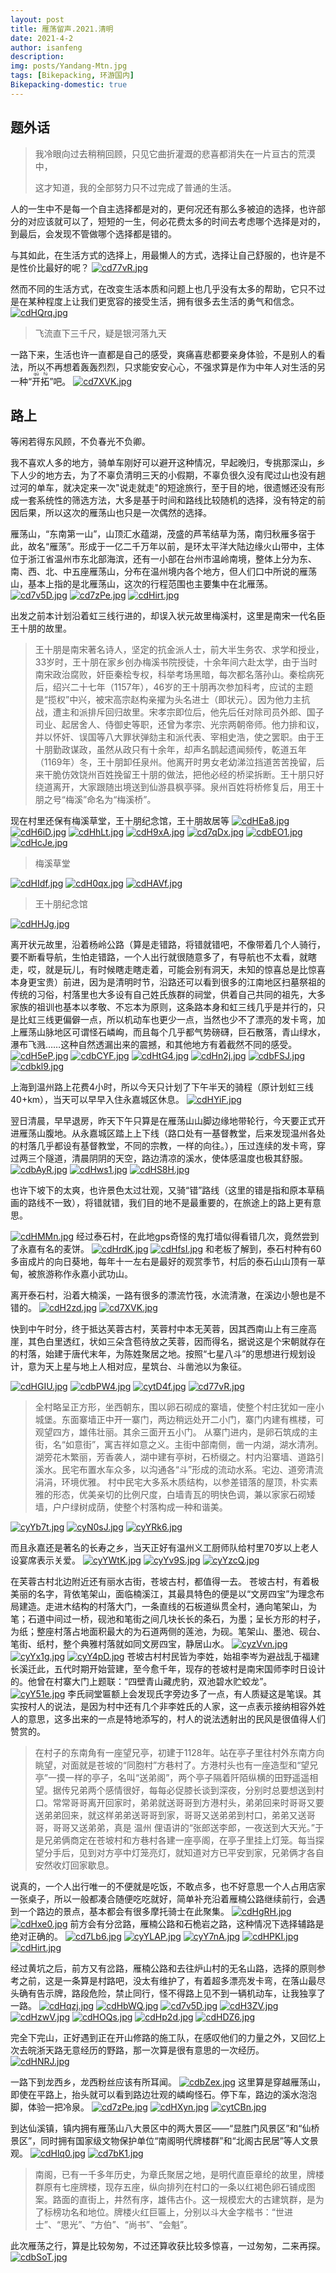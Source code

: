 ```yaml
---
layout: post
title: 雁荡留声.2021.清明
date: 2021-4-2
author: isanfeng
description:
img: posts/Yandang-Mtn.jpg
tags: [Bikepacking, 环游国内]
Bikepacking-domestic: true
---
```

## 题外话

> 我冷眼向过去稍稍回顾，只见它曲折灌溉的悲喜都消失在一片亘古的荒漠中，
>
> 这才知道，我的全部努力只不过完成了普通的生活。

人的一生中不是每一个自主选择都是对的，更何况还有那么多被迫的选择，也许部分的对应该就可以了，短短的一生，何必花费太多的时间去考虑哪个选择是对的，到最后，会发现不管做哪个选择都是错的。

与其如此，在生活方式的选择上，用最懒人的方式，选择让自己舒服的，也许是不是性价比最好的呢？
[![cd77vR.jpg](https://z3.ax1x.com/2021/04/10/cd77vR.jpg)](https://imgtu.com/i/cd77vR)

然而不同的生活方式，在改变生活本质和问题上也几乎没有太多的帮助，它只不过是在某种程度上让我们更宽容的接受生活，拥有很多去生活的勇气和信念。
[![cdHQrq.jpg](https://z3.ax1x.com/2021/04/10/cdHQrq.jpg)](https://imgtu.com/i/cdHQrq)
> 飞流直下三千尺，疑是银河落九天

一路下来，生活也许一直都是自己的感受，爽痛喜悲都要亲身体验，不是别人的看法，所以不再想着轰轰烈烈，只求能安安心心，不强求算是作为中年人对生活的另一种“<ruby>开拓<rp>(</rp><rt>qū fú</rt><rp>)</rp></ruby>”吧。
[![cd7XVK.jpg](https://z3.ax1x.com/2021/04/10/cd7XVK.jpg)](https://imgtu.com/i/cd7XVK)

## 路上

等闲若得东风顾，不负春光不负卿。

我不喜欢人多的地方，骑单车刚好可以避开这种情况，早起晚归，专挑那深山，乡下人少的地方去，为了不辜负清明三天的小假期，不辜负很久没有爬过山也没有趟过河的单车，就决定来一次"说走就走"的短途旅行，至于目的地，很遗憾还没有形成一套系统性的筛选方法，大多是基于时间和路线比较随机的选择，没有特定的前因后果，所以这次的雁荡山也只是一次偶然的选择。

雁荡山，“东南第一山”，山顶汇水蕴湖，茂盛的芦苇结草为荡，南归秋雁多宿于此，故名“雁荡”。形成于一亿二千万年以前，是环太平洋大陆边缘火山带中，主体位于浙江省温州市东北部海滨，还有一小部在台州市温岭南境，整体上分为东、南、西、北、中五座雁荡山，分布在温州境内各个地方，但人们口中所说的雁荡山，基本上指的是北雁荡山，这次的行程范围也主要集中在北雁荡。
[![cd7v5D.jpg](https://z3.ax1x.com/2021/04/10/cd7v5D.jpg)](https://imgtu.com/i/cd7v5D)
[![cd7zPe.jpg](https://z3.ax1x.com/2021/04/10/cd7zPe.jpg)](https://imgtu.com/i/cd7zPe)
[![cdHirt.jpg](https://z3.ax1x.com/2021/04/10/cdHirt.jpg)](https://imgtu.com/i/cdHirt)

出发之前本计划沿着虹三线行进的，却误入状元故里梅溪村，这里是南宋一代名臣王十朋的故里。
> 王十朋是南宋著名诗人，坚定的抗金派人士，前大半生务农、求学和授业，33岁时，王十朋在家乡创办梅溪书院授徒，十余年间六赴太学，由于当时南宋政治腐败，奸臣秦桧专权，科举考场黑暗，每次都名落孙山。秦桧病死后，绍兴二十七年（1157年），46岁的王十朋再次参加科考，应试的主题是“揽权”中兴，被宋高宗赵构亲擢为头名进士（即状元）。因为他力主抗战，遭主和派排斥回归故里。宋孝宗即位后，他先后任对除司员外郎、国子司业、起居舍人、侍御史等职，还曾为孝宗、光宗两朝帝师。他力排和议，并以怀奸、误国等八大罪状弹劾主和派代表、宰相史浩，使之罢职。由于王十朋勤政谋政，虽然从政只有十余年，却声名鹊起遗闻频传，乾道五年（1169年）冬，王十朋卸任泉州。他离开时男女老幼涕泣挡道苦苦挽留，后来干脆仿效饶州百姓挽留王十朋的做法，把他必经的桥梁拆断。王十朋只好绕道离开，大家跟随出境送到仙游县枫亭驿。泉州百姓将桥修复后，用王十朋之号“梅溪”命名为“梅溪桥”。

现在村里还保有梅溪草堂，王十朋纪念馆，王十朋故居等
[![cdHEa8.jpg](https://z3.ax1x.com/2021/04/10/cdHEa8.jpg)](https://imgtu.com/i/cdHEa8)
[![cdH6iD.jpg](https://z3.ax1x.com/2021/04/10/cdH6iD.jpg)](https://imgtu.com/i/cdH6iD)
[![cdHhLt.jpg](https://z3.ax1x.com/2021/04/10/cdHhLt.jpg)](https://imgtu.com/i/cdHhLt)
[![cdH9xA.jpg](https://z3.ax1x.com/2021/04/10/cdH9xA.jpg)](https://imgtu.com/i/cdH9xA)
[![cd7qDx.jpg](https://z3.ax1x.com/2021/04/10/cd7qDx.jpg)](https://imgtu.com/i/cd7qDx)
[![cdbEO1.jpg](https://z3.ax1x.com/2021/04/10/cdbEO1.jpg)](https://imgtu.com/i/cdbEO1)
[![cdHcJe.jpg](https://z3.ax1x.com/2021/04/10/cdHcJe.jpg)](https://imgtu.com/i/cdHcJe)
> 梅溪草堂

[![cdHIdf.jpg](https://z3.ax1x.com/2021/04/10/cdHIdf.jpg)](https://imgtu.com/i/cdHIdf)
[![cdH0qx.jpg](https://z3.ax1x.com/2021/04/10/cdH0qx.jpg)](https://imgtu.com/i/cdH0qx)
[![cdHAVf.jpg](https://z3.ax1x.com/2021/04/10/cdHAVf.jpg)](https://imgtu.com/i/cdHAVf)
> 王十朋纪念馆

[![cdHHJg.jpg](https://z3.ax1x.com/2021/04/10/cdHHJg.jpg)](https://imgtu.com/i/cdHHJg)

离开状元故里，沿着杨岭公路（算是走错路，将错就错吧，不像带着几个人骑行，要不断看导航，生怕走错路，一个人出行就很随意多了，有导航也不太看，就瞎走，哎，就是玩儿，有时候瞎走瞎走着，可能会别有洞天，未知的惊喜总是比惊喜本身更宝贵）前进，因为是清明时节，沿路还可以看到很多的江南地区扫墓祭祖的传统的习俗，村落里也大多设有自己姓氏族群的祠堂，供着自己共同的祖先，大多家族的祖训也基本以孝敬、不忘本为原则，这条路本身和虹三线几乎是并行的，只是比虹三线更偏僻一点，所以机动车也更少一点，当然也少不了漂亮的发卡弯，加上雁荡山脉地区可谓怪石嶙峋，而且每个几乎都气势磅礴，巨石散落，青山绿水，瀑布飞溅……这种自然透漏出来的震撼，和其他地方有着截然不同的感受。
[![cdH5eP.jpg](https://z3.ax1x.com/2021/04/10/cdH5eP.jpg)](https://imgtu.com/i/cdH5eP)
[![cdbCYF.jpg](https://z3.ax1x.com/2021/04/10/cdbCYF.jpg)](https://imgtu.com/i/cdbCYF)
[![cdHtG4.jpg](https://z3.ax1x.com/2021/04/10/cdHtG4.jpg)](https://imgtu.com/i/cdHtG4)
[![cdHn2j.jpg](https://z3.ax1x.com/2021/04/10/cdHn2j.jpg)](https://imgtu.com/i/cdHn2j)
[![cdbFSJ.jpg](https://z3.ax1x.com/2021/04/10/cdbFSJ.jpg)](https://imgtu.com/i/cdbFSJ)
[![cdbkl9.jpg](https://z3.ax1x.com/2021/04/10/cdbkl9.jpg)](https://imgtu.com/i/cdbkl9)

上海到温州路上花费4小时，所以今天只计划了下午半天的骑程（原计划虹三线40+km），当天可以早早入住永嘉城区休息。
[![cdHYiF.jpg](https://z3.ax1x.com/2021/04/10/cdHYiF.jpg)](https://imgtu.com/i/cdHYiF)

翌日清晨，早早退房，昨天下午只算是在雁荡山山脚边缘地带轮行，今天要正式开进雁荡山腹地。从永嘉城区踏上上下线（路口处有一基督教堂，后来发现温州各处的村落几乎都设有基督教堂，不同的宗教，一样的向往。），压过连续的发卡弯，穿过两三个隧道，清晨阴阴的天空，路边清凉的溪水，使体感温度也极其舒服。
[![cdbAyR.jpg](https://z3.ax1x.com/2021/04/10/cdbAyR.jpg)](https://imgtu.com/i/cdbAyR)
[![cdHws1.jpg](https://z3.ax1x.com/2021/04/10/cdHws1.jpg)](https://imgtu.com/i/cdHws1)
[![cdHS8H.jpg](https://z3.ax1x.com/2021/04/10/cdHS8H.jpg)](https://imgtu.com/i/cdHS8H)

也许下坡下的太爽，也许景色太过壮观，又骑“错”路线（这里的错是指和原本草稿画的路线不一致），将错就错，我们目的地不是最重要的，在旅途上的路上更有意思。

[![cdHMMn.jpg](https://z3.ax1x.com/2021/04/10/cdHMMn.jpg)](https://imgtu.com/i/cdHMMn)
经过泰石村，在此地gps奇怪的鬼打墙似得看错几次，竟然尝到了永嘉有名的麦饼。
[![cdHrdK.jpg](https://z3.ax1x.com/2021/04/10/cdHrdK.jpg)](https://imgtu.com/i/cdHrdK)
[![cdHfsI.jpg](https://z3.ax1x.com/2021/04/10/cdHfsI.jpg)](https://imgtu.com/i/cdHfsI)
和老板了解到，泰石村种有60多亩成片的向日葵地，每年十一左右是最好的观赏季节，村后的泰石山山顶有一草甸，被旅游称作永嘉小武功山。

离开泰石村，沿着大楠溪，一路有很多的漂流竹筏，水流清澈，在溪边小憩也是不错的。
[![cdH2zd.jpg](https://z3.ax1x.com/2021/04/10/cdH2zd.jpg)](https://imgtu.com/i/cdH2zd)
[![cd7XVK.jpg](https://z3.ax1x.com/2021/04/10/cd7XVK.jpg)](https://imgtu.com/i/cd7XVK)

快到中午时分，终于抵达芙蓉古村，芙蓉村中本无芙蓉，因其西南山上有三座高崖，其色白里透红，状如三朵含苞待放之芙蓉，因而得名，据说这是个宋朝就存在的村落，始建于唐代末年，为陈姓聚居之地。按照“七星八斗”的思想进行规划设计，意为天上星与地上人相对应，星筑台、斗凿池以为象征。

[![cdHGIU.jpg](https://z3.ax1x.com/2021/04/10/cdHGIU.jpg)](https://imgtu.com/i/cdHGIU)
[![cdbPW4.jpg](https://z3.ax1x.com/2021/04/10/cdbPW4.jpg)](https://imgtu.com/i/cdbPW4)
[![cytD4f.jpg](https://z3.ax1x.com/2021/04/13/cytD4f.jpg)](https://imgtu.com/i/cytD4f)
[![cd77vR.jpg](https://z3.ax1x.com/2021/04/10/cd77vR.jpg)](https://imgtu.com/i/cd77vR)

> 全村略呈正方形，坐西朝东，围以卵石砌成的寨墙，使整个村庄犹如一座小城堡。东面寨墙正中开一寨门，两边稍远处开二小门，寨门内建有樵楼，可观望四方，雄伟壮丽。其余三面开五小门。
从寨门进内，是卵石筑成的主街，名“如意街”，寓吉祥如意之义。主街中部南侧，凿一内湖，湖水清冽。
湖旁花木繁丽，芳香袭人，湖中建有亭树，石桥缀之。村内沿寨墙、道路引溪水。民宅布置水车众多，以沟通各“斗”形成的流动水系。宅边、道旁清流涓涓，环境优雅。
村中民宅大多系木质结构，以参差错落的屋顶，朴实素雅的形态，优美亲切的比例尺度，白墙青瓦的明快色调，兼以家家石砌矮墙，户户绿树成荫，使整个村落构成一种和谐美。

[![cyYb7t.jpg](https://z3.ax1x.com/2021/04/13/cyYb7t.jpg)](https://imgtu.com/i/cyYb7t)
[![cyN0sJ.jpg](https://z3.ax1x.com/2021/04/13/cyN0sJ.jpg)](https://imgtu.com/i/cyN0sJ)
[![cyYRk6.jpg](https://z3.ax1x.com/2021/04/13/cyYRk6.jpg)](https://imgtu.com/i/cyYRk6)

而且永嘉还是著名的长寿之乡，当天正好有温州义工厨师队给村里70岁以上老人设宴席表示关爱。
[![cyYWtK.jpg](https://z3.ax1x.com/2021/04/13/cyYWtK.jpg)](https://imgtu.com/i/cyYWtK)
[![cyYv9S.jpg](https://z3.ax1x.com/2021/04/13/cyYv9S.jpg)](https://imgtu.com/i/cyYv9S)
[![cyYzcQ.jpg](https://z3.ax1x.com/2021/04/13/cyYzcQ.jpg)](https://imgtu.com/i/cyYzcQ)

在芙蓉古村北边附近还有丽水古街，苍坡古村，都值得一去。
苍坡古村，有着极美丽的名字，背依笔架山，面临楠溪江，其最具特色的便是以“文房四宝”为理念布局建造。走进木结构的村落大门，一条直线的石板道纵贯全村，通向笔架山，为笔；石道中间过一桥，砚池和笔街之间几块长长的条石，为墨；呈长方形的村子，为纸；整座村落占地面积最大的为石道两侧的莲池，为砚。笔架山、墨池、砚台、笔街、纸村，整个典雅村落就如同文房四宝，静居山水。
[![cyzVvn.jpg](https://z3.ax1x.com/2021/04/14/cyzVvn.jpg)](https://imgtu.com/i/cyzVvn)
[![cyYx1g.jpg](https://z3.ax1x.com/2021/04/13/cyYx1g.jpg)](https://imgtu.com/i/cyYx1g)
[![cyY4pD.jpg](https://z3.ax1x.com/2021/04/13/cyY4pD.jpg)](https://imgtu.com/i/cyY4pD)
苍坡古村村民皆为李姓，始祖李岑为避战乱于福建长溪迁此，五代时期开始营建，至今愈千年，现存的苍坡村是南宋国师李时日设计的。他曾在村寨大门上题联：“四壁青山藏虎豹，双池碧水贮蛟龙”。
[![cyY51e.jpg](https://z3.ax1x.com/2021/04/13/cyY51e.jpg)](https://imgtu.com/i/cyY51e)
李氏祠堂匾额上会发现氏字旁边多了一点，有人质疑这是笔误。其实按村人的说法，是因为村中还有几个非李姓氏的人家，这一点表示接纳相容外姓人的意思，这多出来的一点是特地添写的，村人的说法透射出的民风是很值得人们赞赏的。

> 在村子的东南角有一座望兄亭，初建于1128年。站在亭子里往村外东南方向眺望，对面就是苍坡的“同胞村”方巷村了。方港村头也有一座造型和“望兄亭”一摸一样的亭子，名叫“送弟阁”，两个亭子隔着阡陌纵横的田野遥遥相望。据传兄弟两个感情很好，每每必促膝长谈到深夜，分别时总要想送到村口。常常哥哥离开回家时，弟弟就送哥哥到方港村头，弟弟回来时哥哥又要送弟弟回来，就这样弟弟送哥哥到家，哥哥又送弟弟到村口，弟弟又送哥哥，哥哥又送弟弟，真是 温州 俚语讲的“张郎送李郎，一夜送到大天光。”于是兄弟俩商定在苍坡村和方巷村各建一座亭阁，在亭子里挂上灯笼。每当探望分手后，见到对方亭中灯笼亮灯，就知道对方已平安到家，兄弟俩才各自安然收灯回家歇息。

说真的，一个人出行唯一的不便就是吃饭，不敢点多，也不好意思一个人占用店家一张桌子，所以一般都凑合随便吃吃就好，简单补充沿着雁楠公路继续前行，会遇到一个路边的景点，基本都会有很多摩托骑士在此聚集。
[![cdHgRH.jpg](https://z3.ax1x.com/2021/04/10/cdHgRH.jpg)](https://imgtu.com/i/cdHgRH)
[![cdHxe0.jpg](https://z3.ax1x.com/2021/04/10/cdHxe0.jpg)](https://imgtu.com/i/cdHxe0)
前方会有分岔路，雁楠公路和石桅岩之路，这种情况下选择辅路是绝对正确的。
[![cd7Lb6.jpg](https://z3.ax1x.com/2021/04/10/cd7Lb6.jpg)](https://imgtu.com/i/cd7Lb6)
[![cyYLAP.jpg](https://z3.ax1x.com/2021/04/13/cyYLAP.jpg)](https://imgtu.com/i/cyYLAP)
[![cyY7nA.jpg](https://z3.ax1x.com/2021/04/13/cyY7nA.jpg)](https://imgtu.com/i/cyY7nA)
[![cdHPKI.jpg](https://z3.ax1x.com/2021/04/10/cdHPKI.jpg)](https://imgtu.com/i/cdHPKI)
[![cdHirt.jpg](https://z3.ax1x.com/2021/04/10/cdHirt.jpg)](https://imgtu.com/i/cdHirt)

经过黄坑之后，前方又有岔路，雁楠公路和去往炉山村的无名山路，选择的原则参考之前，这是一条算是村路吧，没太有维护了，有着超多漂亮发卡弯，在落山最尽头确有告示牌，路段危险，禁止同行，怪不得路上见不到一辆机动车，让我独享了一路。
[![cdHqzj.jpg](https://z3.ax1x.com/2021/04/10/cdHqzj.jpg)](https://imgtu.com/i/cdHqzj)
[![cdHbWQ.jpg](https://z3.ax1x.com/2021/04/10/cdHbWQ.jpg)](https://imgtu.com/i/cdHbWQ)
[![cd7v5D.jpg](https://z3.ax1x.com/2021/04/10/cd7v5D.jpg)](https://imgtu.com/i/cd7v5D)
[![cdH3ZV.jpg](https://z3.ax1x.com/2021/04/10/cdH3ZV.jpg)](https://imgtu.com/i/cdH3ZV)
[![cdHzwV.jpg](https://z3.ax1x.com/2021/04/10/cdHzwV.jpg)](https://imgtu.com/i/cdHzwV)
[![cdHOQs.jpg](https://z3.ax1x.com/2021/04/10/cdHOQs.jpg)](https://imgtu.com/i/cdHOQs)
[![cdHp2d.jpg](https://z3.ax1x.com/2021/04/10/cdHp2d.jpg)](https://imgtu.com/i/cdHp2d)
[![cdHDZ6.jpg](https://z3.ax1x.com/2021/04/10/cdHDZ6.jpg)](https://imgtu.com/i/cdHDZ6)

完全下完山，正好遇到正在开山修路的施工队，在感叹他们的力量之外，又回忆上次去皖浙天路无意经历的野路，那一次算是很有意思的一次经历。
[![cdHNRJ.jpg](https://z3.ax1x.com/2021/04/10/cdHNRJ.jpg)](https://imgtu.com/i/cdHNRJ)

一路下到龙西乡，龙西粉丝应该有所耳闻。
[![cdbZex.jpg](https://z3.ax1x.com/2021/04/10/cdbZex.jpg)](https://imgtu.com/i/cdbZex)
这里算是穿越雁荡山，即使在平路上，抬头就可以看到路边壮观的嶙峋怪石。停下车，路边的溪水泡泡脚，体验一把冷泉。
[![cd7zPe.jpg](https://z3.ax1x.com/2021/04/10/cd7zPe.jpg)](https://imgtu.com/i/cd7zPe)
[![cdHXyn.jpg](https://z3.ax1x.com/2021/04/10/cdHXyn.jpg)](https://imgtu.com/i/cdHXyn)
[![cytCBn.jpg](https://z3.ax1x.com/2021/04/13/cytCBn.jpg)](https://imgtu.com/i/cytCBn)

到达仙溪镇，镇内拥有雁荡山八大景区中的两大景区——“显胜门风景区”和“仙桥景区”，同时拥有国家级文物保护单位“南阁明代牌楼群”和“北阁古民居”等人文景观。
[![cdHlq0.jpg](https://z3.ax1x.com/2021/04/10/cdHlq0.jpg)](https://imgtu.com/i/cdHlq0)
[![cd7bK1.jpg](https://z3.ax1x.com/2021/04/10/cd7bK1.jpg)](https://imgtu.com/i/cd7bK1)
> 南阁，已有一千多年历史，为章氏聚居之地，是明代直臣章纶的故里，牌楼群原有七座牌楼，现存五座，纵向排列在村口的一条以红褐色卵石铺成图案。路面的直街上，井然有序，雄伟古仆。这一规模宏大的古建筑群，是为了标榜功名和地位。牌楼火红巨匾上，分别以斗大金字楷书：“世进士”、“思光”、“方伯”、“尚书”、“会魁”。

此次雁荡之行，算是比较匆匆，不过还算收获比较多惊喜，一过匆匆，二来再探。
[![cdbSoT.jpg](https://z3.ax1x.com/2021/04/10/cdbSoT.jpg)](https://imgtu.com/i/cdbSoT)
